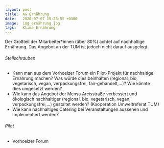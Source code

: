 ```yaml
---
layout: post
title:  AG Ernährung
date:   2020-07-07 15:28:55 +0300
image:  img_ernährung.jpg
tags:   Klima Ernährung
---
```

Der Großteil der Mitarbeiter\*innen (über 80%) achtet auf nachhaltige Ernährung. Das Angebot
an der TUM ist jedoch nicht darauf ausgelegt.

###### Stellschrauben
* Kann man aus dem Vorhoelzer Forum ein Pilot-Projekt für nachhaltige Ernährung machen? Was würde
dies beinhalten (regional, bio, vegetarisch, vegan, verpackungsfrei, fair-gehandelt,...)? Wie könnte dies
umgesetzt werden?
* Wie kann das Angebot der Mensa Arcisstraße verbessert und ökologisch nachhaltiger (regional, bio,
vegetarisch, vegan, verpackungsfrei,...) gestaltet werden? (Kooperation Umweltreferat TUM)
* Wie kann nachhaltiges Catering bei Veranstaltungen aussehen und implementiert werden?


###### Pilot
* Vorhoelzer Forum